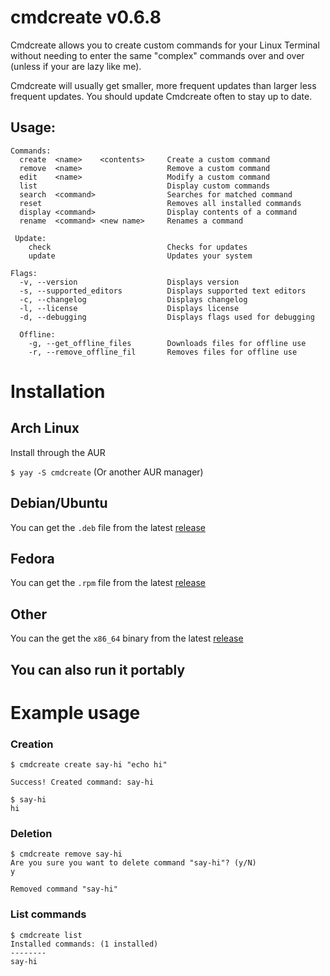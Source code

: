 # cmdcreate v0.6.8
Cmdcreate allows you to create custom commands for your Linux Terminal without needing to enter the same "complex" commands over and over (unless if your are lazy like me).

Cmdcreate will usually get smaller, more frequent updates than larger less frequent updates. You should update Cmdcreate often to stay up to date.
  
## Usage:

```
Commands:
  create  <name>    <contents>     Create a custom command
  remove  <name>                   Remove a custom command
  edit    <name>                   Modify a custom command
  list                             Display custom commands
  search  <command>                Searches for matched command
  reset                            Removes all installed commands
  display <command>                Display contents of a command
  rename  <command> <new name>     Renames a command

 Update:
    check                          Checks for updates
    update                         Updates your system

Flags:
  -v, --version                    Displays version
  -s, --supported_editors          Displays supported text editors
  -c, --changelog                  Displays changelog
  -l, --license                    Displays license
  -d, --debugging                  Displays flags used for debugging

  Offline:
    -g, --get_offline_files        Downloads files for offline use
    -r, --remove_offline_fil       Removes files for offline use
```

# Installation

## Arch Linux
Install through the AUR

`$ yay -S cmdcreate` (Or another AUR manager)

## Debian/Ubuntu
You can get the `.deb` file from the latest [release](https://github.com/Meme-Supplier/cmdcreate/releases)

## Fedora
You can get the `.rpm` file from the latest [release](https://github.com/Meme-Supplier/cmdcreate/releases)

## Other
You can the get the `x86_64` binary from the latest [release](https://github.com/Meme-Supplier/cmdcreate/releases)

## You can also run it portably

# Example usage

### Creation
```
$ cmdcreate create say-hi "echo hi"

Success! Created command: say-hi

$ say-hi
hi
```

### Deletion
```
$ cmdcreate remove say-hi
Are you sure you want to delete command "say-hi"? (y/N)
y

Removed command "say-hi"
```

### List commands
```
$ cmdcreate list
Installed commands: (1 installed)
--------
say-hi
```

